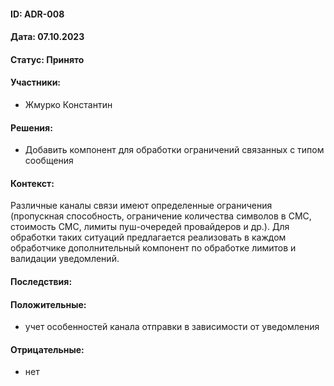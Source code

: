 #### ID: ADR-008

#### Дата: 07.10.2023

#### Статус: Принято

#### Участники:
* Жмурко Константин

#### Решения:
* Добавить компонент для обработки ограничений связанных с типом сообщения

#### Контекст:
Различные каналы связи имеют определенные ограничения (пропускная способность, ограничение количества символов в СМС, 
стоимость СМС, лимиты пуш-очередей провайдеров и др.). Для обработки таких ситуаций предлагается реализовать в каждом 
обработчике дополнительный компонент по обработке лимитов и валидации уведомлений.

#### Последствия:

#### Положительные:
* учет особенностей канала отправки в зависимости от уведомления

#### Отрицательные:
* нет
